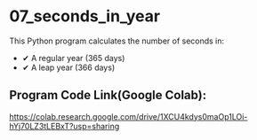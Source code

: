 # 07_seconds_in_year
This Python program calculates the number of seconds in:
+ ✔ A regular year (365 days)
+ ✔ A leap year (366 days)

## Program Code Link(Google Colab):
https://colab.research.google.com/drive/1XCU4kdys0maOp1LOi-hYj70LZ3tLEBxT?usp=sharing